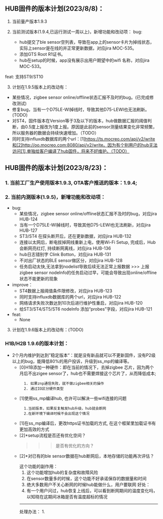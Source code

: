 ## HUB固件的版本计划(2023/8/8)：

1. 当前量产版本1.9.3

2. 当前测试版本(1.9.4,已运行测试一周以上)，新增功能和改动项：
bug:
    - hub提交了ble sensor空列表，导致在app上的sensor卡片为掉线状态，实际上sensor是在线的并正常更新数据，对应jira MOC-535。
    - 添加GTS Root R1证书。
    - hub在setup的时候，app没有展示出用户期望中的wifi 名称，对应jira MOC-533。

feat: 支持ST9/ST10

3. 计划在1.9.5版本上的改动有：
- 某些情况，zigbee sensor online/offline状态汇报不及时的bug。(已完成修改测试)
- 修复bug，当有一个D75LE-WI掉线时，导致其他D75-LEWI也无法刷新。(TODO)
- 对ST4，固件版本在Version等于3及以下的版本，hub做数据汇报的阈值判断，由0.5度上报改为1度上报。原因是此前的sensor测量结果变化非常频繁，所以服务器的数据会持续快速增加。（TODO）
- 同时支持influxdb数据库的两个url：[1]https://ts.mocreo.com/api/v2/write和[2]http://oo.mocreo.com:8080/api/v2/write。因为有个别用户的hub无法访问[1],单独给客户编译了hub固件，将来不好维护。（TODO）


## HUB固件的版本计划(2023/8/23)：
### 1. 当前工厂生产使用版本1.9.3, OTA客户推送的版本：1.9.4;
### 2. 当前内测版本(1.9.5)，新增功能和改动项：
- bug:
  - 某些情况，zigbee sensor online/offline状态汇报不及时的bug，对应jira HUB-124
  - 当有一个D75LE-WI掉线时，导致其他D75-LEWI也无法刷新，对应jira HUB-127
  - ST3/ST4 在探头断开后，还在更新数据，对应jira HUB-132
  - 连接以太网后，断电拔掉网线重新上电，使用Wi-Fi Setup, 完成后，Hub会断网亮红灯, 持续断网离线，对应jira HUB-136
  - hub日志错别字 Clink Botton，对应jira HUB-131
  - 不对出厂状态的BLE sensor做区分，对应jira HUB-128
  - 任务启动太快,无法拿到nodelist导致后续无法正常上报数据
        >>>
        上报zigbee sensor nodeInfo的任务启动过早，可能会导致出现online/offline状态不能更新的现象
- improve：
  - ST4数据上报阈值条件限修改，对应jira HUB-123
  - 同时支持influxdb数据库的两个url，对应jira HUB-122
  - 网络请求失败次数达到10次后进行维护性重启，对应jira HUB-120
  - 给ST3/ST4/ST5/ST6 nodeInfo 添加“probes”字段，对应jira HUB-121
- feat:
  - None
  
3. 计划在1.9.6版本上的改动有：(TODO)

### H1B/H2B 1.9.6的版本计划：
- 2个月内维护到达到”稳定版本“：就是没有新品就可以不更新固件，没有P2级以上的bug，能降低80%的用户投诉，升级到ss_mp的编译等。
    - [0]H1B添加一种硬件：即在当前的情况下，去掉zigbee 芯片，因为两个月后不出zigee sensor了，hub也不需要焊接这个芯片了，从而降低成本;
        >>>
            1. 如果znp通信失败，就不做zigbee相关的操作
            2. 通过IO区分硬件类型
    - [1]使用ss_mp编译hub, 也许可以解决一些wifi连接的问题
        >>>
            1.当前版本，如果反复触发hub升级，hub就会断网
            2.在新环境下编译时候不会出现这个情况
    - [1]在ss_mp编译后，更改https证书加载的方式, 在这个框架里加载证书有更加高效的方式
    - [2]*setup流程是否还有优化空间？
        >>> 是否有优化的方向？
    - [2]*对已有的ble sensor数据在hub断网后，本地存储的功能再次评估？
        >>> 
        这个功能的副作用：
        1. 这个功能增加hub的复杂度和故障风险
        2. 在sensor数量多的时候，这个功能不好承诺保存的数据量和时间
        3. 绝大多数用户不关心断网的时候hub能做什么，用户要联网
        好处：
        1. 有一个用户问过，hub恢复上线后，可以看到断网期间的温度变化吗，以知晓在这期间冰箱是否有温度超标的情况
        -------------- 
        处理办法：
            1. 